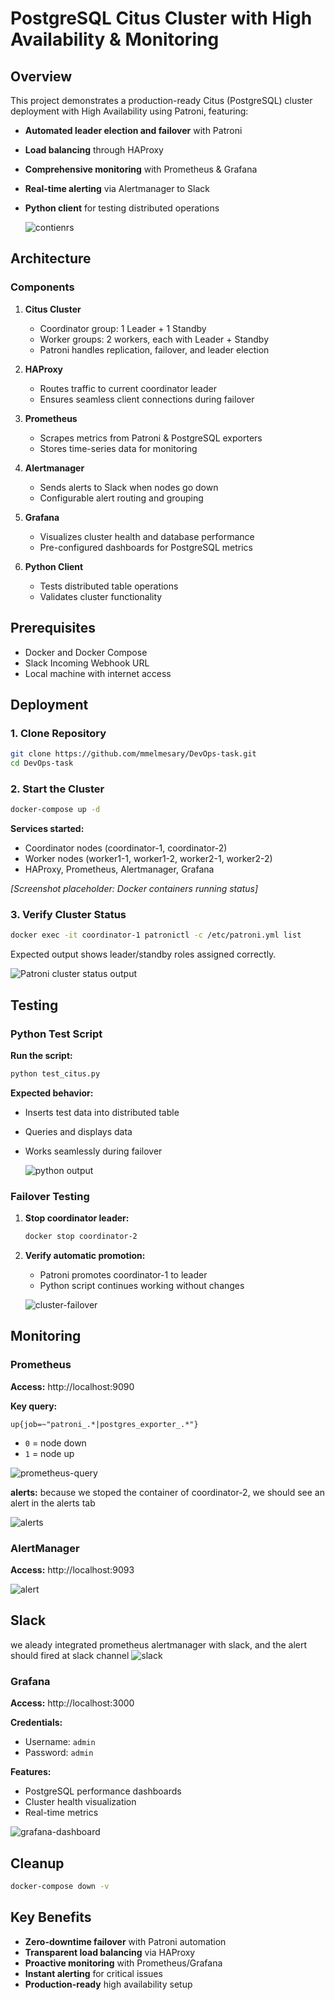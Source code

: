 # PostgreSQL Citus Cluster with High Availability & Monitoring

## Overview

This project demonstrates a production-ready Citus (PostgreSQL) cluster deployment with High Availability using Patroni, featuring:

- **Automated leader election and failover** with Patroni
- **Load balancing** through HAProxy
- **Comprehensive monitoring** with Prometheus & Grafana
- **Real-time alerting** via Alertmanager to Slack
- **Python client** for testing distributed operations

   ![contienrs](./screenshots/containers.png)

## Architecture

### Components

1. **Citus Cluster**
   - Coordinator group: 1 Leader + 1 Standby
   - Worker groups: 2 workers, each with Leader + Standby
   - Patroni handles replication, failover, and leader election

2. **HAProxy**
   - Routes traffic to current coordinator leader
   - Ensures seamless client connections during failover

3. **Prometheus**
   - Scrapes metrics from Patroni & PostgreSQL exporters
   - Stores time-series data for monitoring

4. **Alertmanager**
   - Sends alerts to Slack when nodes go down
   - Configurable alert routing and grouping

5. **Grafana**
   - Visualizes cluster health and database performance
   - Pre-configured dashboards for PostgreSQL metrics

6. **Python Client**
   - Tests distributed table operations
   - Validates cluster functionality

## Prerequisites

- Docker and Docker Compose
- Slack Incoming Webhook URL
- Local machine with internet access

## Deployment

### 1. Clone Repository

```bash
git clone https://github.com/mmelmesary/DevOps-task.git
cd DevOps-task
```

### 2. Start the Cluster

```bash
docker-compose up -d
```

**Services started:**
- Coordinator nodes (coordinator-1, coordinator-2)
- Worker nodes (worker1-1, worker1-2, worker2-1, worker2-2)
- HAProxy, Prometheus, Alertmanager, Grafana

*[Screenshot placeholder: Docker containers running status]*

### 3. Verify Cluster Status

```bash
docker exec -it coordinator-1 patronictl -c /etc/patroni.yml list
```

Expected output shows leader/standby roles assigned correctly.

![Patroni cluster status output](./screenshots/cluster.png)

## Testing

### Python Test Script

**Run the script:**
```bash
python test_citus.py
```

**Expected behavior:**
- Inserts test data into distributed table
- Queries and displays data
- Works seamlessly during failover

   ![python output](./screenshots/python.png)

### Failover Testing

1. **Stop coordinator leader:**
   ```bash
   docker stop coordinator-2
   ```

2. **Verify automatic promotion:**
   - Patroni promotes coordinator-1 to leader
   - Python script continues working without changes

   ![cluster-failover](./screenshots/failover.png)


## Monitoring

### Prometheus

**Access:** http://localhost:9090

**Key query:**
```promql
up{job=~"patroni_.*|postgres_exporter_.*"}
```
- `0` = node down
- `1` = node up

![prometheus-query](/screenshots/prometheus-query.png)

**alerts:**
because we stoped the container of coordinator-2, we should see an alert in the alerts tab

![alerts](./screenshots/alerts.png)

### AlertManager

**Access:** http://localhost:9093

![alert](./screenshots/alerts.png)


## Slack
we aleady integrated prometheus alertmanager with slack, and the alert should fired at slack channel
![slack](./screenshots/slack.png)

### Grafana

**Access:** http://localhost:3000

**Credentials:**
- Username: `admin`
- Password: `admin`

**Features:**
- PostgreSQL performance dashboards
- Cluster health visualization
- Real-time metrics

![grafana-dashboard](./screenshots/grafana.png)

## Cleanup

```bash
docker-compose down -v
```

## Key Benefits

- **Zero-downtime failover** with Patroni automation
- **Transparent load balancing** via HAProxy
- **Proactive monitoring** with Prometheus/Grafana
- **Instant alerting** for critical issues
- **Production-ready** high availability setup
